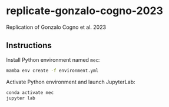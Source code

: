 # replicate-gonzalo-cogno-2023
Replication of Gonzalo Cogno et al. 2023


## Instructions

Install Python environment named `mec`:

```bash
mamba env create -f environment.yml
```

Activate Python environment and launch JupyterLab:

```bash
conda activate mec
jupyter lab
```